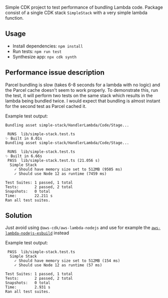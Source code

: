 Simple CDK project to test performance of bundling Lambda code. Package consist of a single CDK stack `SimpleStack` with a very simple lambda function.

## Usage

* Install dependencies: `npm install`
* Run tests: `npm run test`
* Synthesize app: `npx cdk synth`

## Performance issue description

Parcel bundling is slow (takes 6-8 seconds for a lambda with no logic) and the Parcel cache doesn't seem to work properly. To demonstrate this, run the test, it will perform two tests on the same stack which results in the lambda being bundled twice. I would expect that bundling is almost instant for the second test as Parcel cached it.

Example test output:
```
Bundling asset simple-stack/HandlerLambda/Code/Stage...

 RUNS  lib/simple-stack.test.ts
✨ Built in 8.01s
Bundling asset simple-stack/HandlerLambda/Code/Stage...

 RUNS  lib/simple-stack.test.ts
✨ Built in 6.66s
 PASS  lib/simple-stack.test.ts (21.056 s)
  Simple Stack
    ✓ Should have memory size set to 512MB (9505 ms)
    ✓ Should use Node 12 as runtime (7459 ms)

Test Suites: 1 passed, 1 total
Tests:       2 passed, 2 total
Snapshots:   0 total
Time:        22.211 s
Ran all test suites.
```

## Solution
Just avoid using `@aws-cdk/aws-lambda-nodejs` and use for example the [`aws-lambda-nodejs-esbuild`](https://github.com/floydspace/aws-lambda-nodejs-esbuild) instead

Example test output:
```
 PASS  lib/simple-stack.test.ts
  Simple Stack
    ✓ Should have memory size set to 512MB (154 ms)
    ✓ Should use Node 12 as runtime (57 ms)

Test Suites: 1 passed, 1 total
Tests:       2 passed, 2 total
Snapshots:   0 total
Time:        2.931 s
Ran all test suites.
```